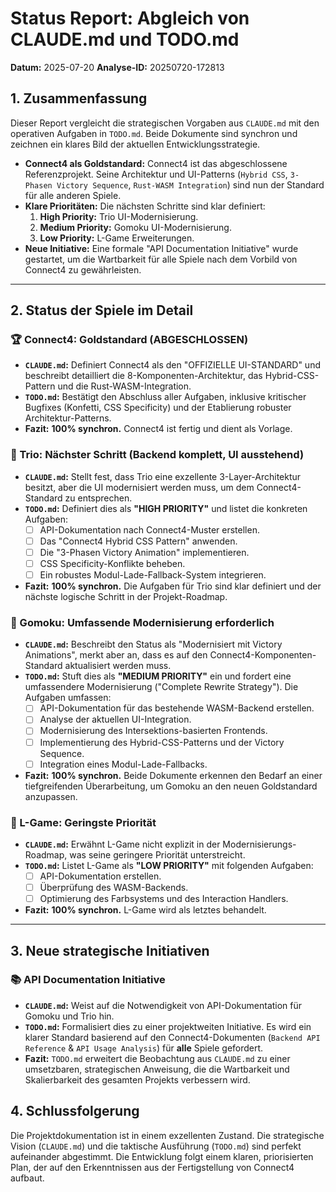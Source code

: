 # Status Report: Abgleich von CLAUDE.md und TODO.md

**Datum:** 2025-07-20
**Analyse-ID:** 20250720-172813

## 1. Zusammenfassung

Dieser Report vergleicht die strategischen Vorgaben aus `CLAUDE.md` mit den operativen Aufgaben in `TODO.md`. Beide Dokumente sind synchron und zeichnen ein klares Bild der aktuellen Entwicklungsstrategie.

- **Connect4 als Goldstandard:** Connect4 ist das abgeschlossene Referenzprojekt. Seine Architektur und UI-Patterns (`Hybrid CSS`, `3-Phasen Victory Sequence`, `Rust-WASM Integration`) sind nun der Standard für alle anderen Spiele.
- **Klare Prioritäten:** Die nächsten Schritte sind klar definiert:
    1.  **High Priority:** Trio UI-Modernisierung.
    2.  **Medium Priority:** Gomoku UI-Modernisierung.
    3.  **Low Priority:** L-Game Erweiterungen.
- **Neue Initiative:** Eine formale "API Documentation Initiative" wurde gestartet, um die Wartbarkeit für alle Spiele nach dem Vorbild von Connect4 zu gewährleisten.

---

## 2. Status der Spiele im Detail

### 🏆 Connect4: Goldstandard (ABGESCHLOSSEN)

- **`CLAUDE.md`:** Definiert Connect4 als den "OFFIZIELLE UI-STANDARD" und beschreibt detailliert die 8-Komponenten-Architektur, das Hybrid-CSS-Pattern und die Rust-WASM-Integration.
- **`TODO.md`:** Bestätigt den Abschluss aller Aufgaben, inklusive kritischer Bugfixes (Konfetti, CSS Specificity) und der Etablierung robuster Architektur-Patterns.
- **Fazit:** **100% synchron.** Connect4 ist fertig und dient als Vorlage.

### 🎯 Trio: Nächster Schritt (Backend komplett, UI ausstehend)

- **`CLAUDE.md`:** Stellt fest, dass Trio eine exzellente 3-Layer-Architektur besitzt, aber die UI modernisiert werden muss, um dem Connect4-Standard zu entsprechen.
- **`TODO.md`:** Definiert dies als **"HIGH PRIORITY"** und listet die konkreten Aufgaben:
    - [ ] API-Dokumentation nach Connect4-Muster erstellen.
    - [ ] Das "Connect4 Hybrid CSS Pattern" anwenden.
    - [ ] Die "3-Phasen Victory Animation" implementieren.
    - [ ] CSS Specificity-Konflikte beheben.
    - [ ] Ein robustes Modul-Lade-Fallback-System integrieren.
- **Fazit:** **100% synchron.** Die Aufgaben für Trio sind klar definiert und der nächste logische Schritt in der Projekt-Roadmap.

### 🎯 Gomoku: Umfassende Modernisierung erforderlich

- **`CLAUDE.md`:** Beschreibt den Status als "Modernisiert mit Victory Animations", merkt aber an, dass es auf den Connect4-Komponenten-Standard aktualisiert werden muss.
- **`TODO.md`:** Stuft dies als **"MEDIUM PRIORITY"** ein und fordert eine umfassendere Modernisierung ("Complete Rewrite Strategy"). Die Aufgaben umfassen:
    - [ ] API-Dokumentation für das bestehende WASM-Backend erstellen.
    - [ ] Analyse der aktuellen UI-Integration.
    - [ ] Modernisierung des Intersektions-basierten Frontends.
    - [ ] Implementierung des Hybrid-CSS-Patterns und der Victory Sequence.
    - [ ] Integration eines Modul-Lade-Fallbacks.
- **Fazit:** **100% synchron.** Beide Dokumente erkennen den Bedarf an einer tiefgreifenden Überarbeitung, um Gomoku an den neuen Goldstandard anzupassen.

### 🎯 L-Game: Geringste Priorität

- **`CLAUDE.md`:** Erwähnt L-Game nicht explizit in der Modernisierungs-Roadmap, was seine geringere Priorität unterstreicht.
- **`TODO.md`:** Listet L-Game als **"LOW PRIORITY"** mit folgenden Aufgaben:
    - [ ] API-Dokumentation erstellen.
    - [ ] Überprüfung des WASM-Backends.
    - [ ] Optimierung des Farbsystems und des Interaction Handlers.
- **Fazit:** **100% synchron.** L-Game wird als letztes behandelt.

---

## 3. Neue strategische Initiativen

### 📚 API Documentation Initiative

- **`CLAUDE.md`:** Weist auf die Notwendigkeit von API-Dokumentation für Gomoku und Trio hin.
- **`TODO.md`:** Formalisiert dies zu einer projektweiten Initiative. Es wird ein klarer Standard basierend auf den Connect4-Dokumenten (`Backend API Reference` & `API Usage Analysis`) für **alle** Spiele gefordert.
- **Fazit:** `TODO.md` erweitert die Beobachtung aus `CLAUDE.md` zu einer umsetzbaren, strategischen Anweisung, die die Wartbarkeit und Skalierbarkeit des gesamten Projekts verbessern wird.

## 4. Schlussfolgerung

Die Projektdokumentation ist in einem exzellenten Zustand. Die strategische Vision (`CLAUDE.md`) und die taktische Ausführung (`TODO.md`) sind perfekt aufeinander abgestimmt. Die Entwicklung folgt einem klaren, priorisierten Plan, der auf den Erkenntnissen aus der Fertigstellung von Connect4 aufbaut.
